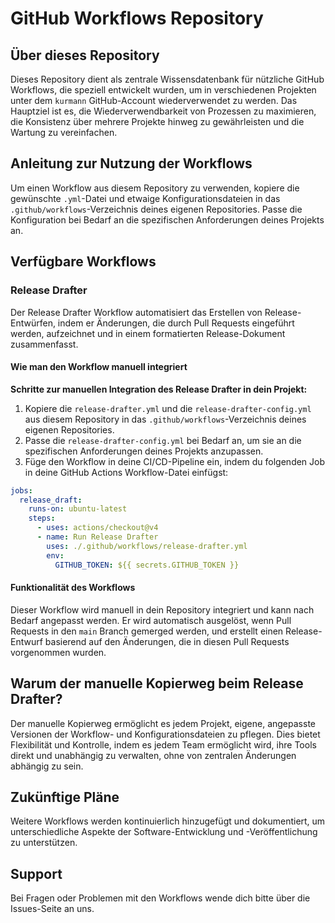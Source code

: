 # GitHub Workflows Repository

## Über dieses Repository

Dieses Repository dient als zentrale Wissensdatenbank für nützliche GitHub Workflows, die speziell entwickelt wurden, um in verschiedenen Projekten unter dem `kurmann` GitHub-Account wiederverwendet zu werden. Das Hauptziel ist es, die Wiederverwendbarkeit von Prozessen zu maximieren, die Konsistenz über mehrere Projekte hinweg zu gewährleisten und die Wartung zu vereinfachen.

## Anleitung zur Nutzung der Workflows

Um einen Workflow aus diesem Repository zu verwenden, kopiere die gewünschte `.yml`-Datei und etwaige Konfigurationsdateien in das `.github/workflows`-Verzeichnis deines eigenen Repositories. Passe die Konfiguration bei Bedarf an die spezifischen Anforderungen deines Projekts an.

## Verfügbare Workflows

### Release Drafter

Der Release Drafter Workflow automatisiert das Erstellen von Release-Entwürfen, indem er Änderungen, die durch Pull Requests eingeführt werden, aufzeichnet und in einem formatierten Release-Dokument zusammenfasst.

#### Wie man den Workflow manuell integriert

**Schritte zur manuellen Integration des Release Drafter in dein Projekt:**

1. Kopiere die `release-drafter.yml` und die `release-drafter-config.yml` aus diesem Repository in das `.github/workflows`-Verzeichnis deines eigenen Repositories.
2. Passe die `release-drafter-config.yml` bei Bedarf an, um sie an die spezifischen Anforderungen deines Projekts anzupassen.
3. Füge den Workflow in deine CI/CD-Pipeline ein, indem du folgenden Job in deine GitHub Actions Workflow-Datei einfügst:

```yaml
jobs:
  release_draft:
    runs-on: ubuntu-latest
    steps:
      - uses: actions/checkout@v4
      - name: Run Release Drafter
        uses: ./.github/workflows/release-drafter.yml
        env:
          GITHUB_TOKEN: ${{ secrets.GITHUB_TOKEN }}
```

#### Funktionalität des Workflows

Dieser Workflow wird manuell in dein Repository integriert und kann nach Bedarf angepasst werden. Er wird automatisch ausgelöst, wenn Pull Requests in den `main` Branch gemerged werden, und erstellt einen Release-Entwurf basierend auf den Änderungen, die in diesen Pull Requests vorgenommen wurden.

## Warum der manuelle Kopierweg beim Release Drafter?

Der manuelle Kopierweg ermöglicht es jedem Projekt, eigene, angepasste Versionen der Workflow- und Konfigurationsdateien zu pflegen. Dies bietet Flexibilität und Kontrolle, indem es jedem Team ermöglicht wird, ihre Tools direkt und unabhängig zu verwalten, ohne von zentralen Änderungen abhängig zu sein.

## Zukünftige Pläne

Weitere Workflows werden kontinuierlich hinzugefügt und dokumentiert, um unterschiedliche Aspekte der Software-Entwicklung und -Veröffentlichung zu unterstützen.

## Support

Bei Fragen oder Problemen mit den Workflows wende dich bitte über die Issues-Seite an uns.
